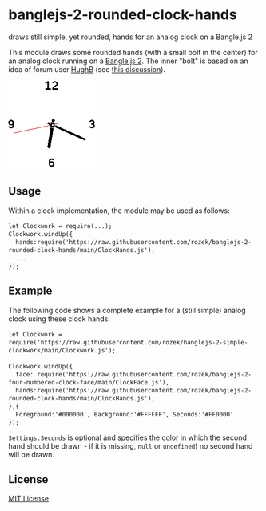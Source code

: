 # banglejs-2-rounded-clock-hands #

draws still simple, yet rounded, hands for an analog clock on a Bangle.js 2

This module draws some rounded hands (with a small bolt in the center) for an analog clock running on a [Bangle.js 2](https://www.espruino.com/Bangle.js2). The inner "bolt" is based on an idea of forum user [HughB](http://forum.espruino.com/profiles/167235/) (see [this discussion](http://forum.espruino.com/conversations/371242/)).

![](Demo.png)

## Usage ##

Within a clock implementation, the module may be used as follows:

```
let Clockwork = require(...);
Clockwork.windUp({
  hands:require('https://raw.githubusercontent.com/rozek/banglejs-2-rounded-clock-hands/main/ClockHands.js'),
  ...
});
```

## Example ##

The following code shows a complete example for a (still simple) analog clock using these clock hands:

```
let Clockwork = require('https://raw.githubusercontent.com/rozek/banglejs-2-simple-clockwork/main/Clockwork.js');

Clockwork.windUp({
  face: require('https://raw.githubusercontent.com/rozek/banglejs-2-four-numbered-clock-face/main/ClockFace.js'),
  hands:require('https://raw.githubusercontent.com/rozek/banglejs-2-rounded-clock-hands/main/ClockHands.js'),
},{
  Foreground:'#000000', Background:'#FFFFFF', Seconds:'#FF0000'
});
```

`Settings.Seconds` is optional and specifies the color in which the second hand should be drawn - if it is missing, `null` or `undefined`) no second hand will be drawn.

## License ##

[MIT License](LICENSE.md)
